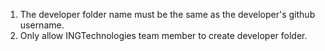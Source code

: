 1. The developer folder name must be the same as the developer's github username.
2. Only allow INGTechnologies team member to create developer folder.